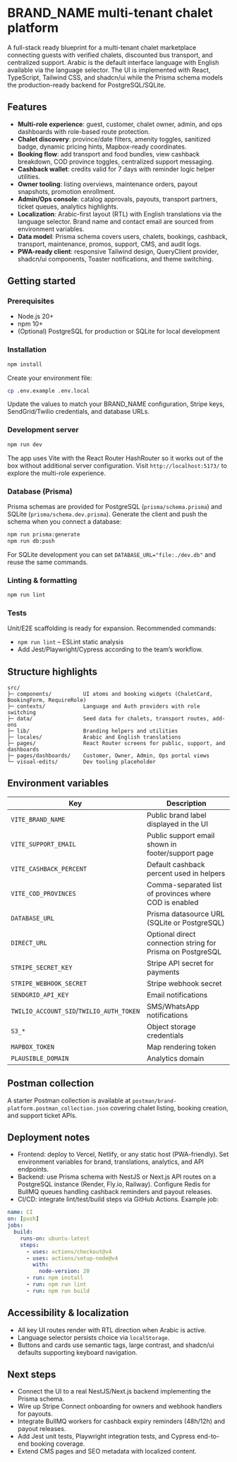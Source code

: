 # BRAND_NAME multi-tenant chalet platform

A full-stack ready blueprint for a multi-tenant chalet marketplace connecting guests with verified chalets, discounted bus transport, and centralized support. Arabic is the default interface language with English available via the language selector. The UI is implemented with React, TypeScript, Tailwind CSS, and shadcn/ui while the Prisma schema models the production-ready backend for PostgreSQL/SQLite.

## Features

- **Multi-role experience**: guest, customer, chalet owner, admin, and ops dashboards with role-based route protection.
- **Chalet discovery**: province/date filters, amenity toggles, sanitized badge, dynamic pricing hints, Mapbox-ready coordinates.
- **Booking flow**: add transport and food bundles, view cashback breakdown, COD province toggles, centralized support messaging.
- **Cashback wallet**: credits valid for 7 days with reminder logic helper utilities.
- **Owner tooling**: listing overviews, maintenance orders, payout snapshots, promotion enrollment.
- **Admin/Ops console**: catalog approvals, payouts, transport partners, ticket queues, analytics highlights.
- **Localization**: Arabic-first layout (RTL) with English translations via the language selector. Brand name and contact email are sourced from environment variables.
- **Data model**: Prisma schema covers users, chalets, bookings, cashback, transport, maintenance, promos, support, CMS, and audit logs.
- **PWA-ready client**: responsive Tailwind design, QueryClient provider, shadcn/ui components, Toaster notifications, and theme switching.

## Getting started

### Prerequisites

- Node.js 20+
- npm 10+
- (Optional) PostgreSQL for production or SQLite for local development

### Installation

```bash
npm install
```

Create your environment file:

```bash
cp .env.example .env.local
```

Update the values to match your BRAND_NAME configuration, Stripe keys, SendGrid/Twilio credentials, and database URLs.

### Development server

```bash
npm run dev
```

The app uses Vite with the React Router HashRouter so it works out of the box without additional server configuration. Visit `http://localhost:5173/` to explore the multi-role experience.

### Database (Prisma)

Prisma schemas are provided for PostgreSQL (`prisma/schema.prisma`) and SQLite (`prisma/schema.dev.prisma`). Generate the client and push the schema when you connect a database:

```bash
npm run prisma:generate
npm run db:push
```

For SQLite development you can set `DATABASE_URL="file:./dev.db"` and reuse the same commands.

### Linting & formatting

```bash
npm run lint
```

### Tests

Unit/E2E scaffolding is ready for expansion. Recommended commands:

- `npm run lint` – ESLint static analysis
- Add Jest/Playwright/Cypress according to the team’s workflow.

## Structure highlights

```
src/
├─ components/          UI atoms and booking widgets (ChaletCard, BookingForm, RequireRole)
├─ contexts/            Language and Auth providers with role switching
├─ data/                Seed data for chalets, transport routes, add-ons
├─ lib/                 Branding helpers and utilities
├─ locales/             Arabic and English translations
├─ pages/               React Router screens for public, support, and dashboards
├─ pages/dashboards/    Customer, Owner, Admin, Ops portal views
└─ visual-edits/        Dev tooling placeholder
```

## Environment variables

| Key | Description |
| --- | --- |
| `VITE_BRAND_NAME` | Public brand label displayed in the UI |
| `VITE_SUPPORT_EMAIL` | Public support email shown in footer/support page |
| `VITE_CASHBACK_PERCENT` | Default cashback percent used in helpers |
| `VITE_COD_PROVINCES` | Comma-separated list of provinces where COD is enabled |
| `DATABASE_URL` | Prisma datasource URL (SQLite or PostgreSQL) |
| `DIRECT_URL` | Optional direct connection string for Prisma on PostgreSQL |
| `STRIPE_SECRET_KEY` | Stripe API secret for payments |
| `STRIPE_WEBHOOK_SECRET` | Stripe webhook secret |
| `SENDGRID_API_KEY` | Email notifications |
| `TWILIO_ACCOUNT_SID`/`TWILIO_AUTH_TOKEN` | SMS/WhatsApp notifications |
| `S3_*` | Object storage credentials |
| `MAPBOX_TOKEN` | Map rendering token |
| `PLAUSIBLE_DOMAIN` | Analytics domain |

## Postman collection

A starter Postman collection is available at `postman/brand-platform.postman_collection.json` covering chalet listing, booking creation, and support ticket APIs.

## Deployment notes

- Frontend: deploy to Vercel, Netlify, or any static host (PWA-friendly). Set environment variables for brand, translations, analytics, and API endpoints.
- Backend: use Prisma schema with NestJS or Next.js API routes on a PostgreSQL instance (Render, Fly.io, Railway). Configure Redis for BullMQ queues handling cashback reminders and payout releases.
- CI/CD: integrate lint/test/build steps via GitHub Actions. Example job:

```yaml
name: CI
on: [push]
jobs:
  build:
    runs-on: ubuntu-latest
    steps:
      - uses: actions/checkout@v4
      - uses: actions/setup-node@v4
        with:
          node-version: 20
      - run: npm install
      - run: npm run lint
      - run: npm run build
```

## Accessibility & localization

- All key UI routes render with RTL direction when Arabic is active.
- Language selector persists choice via `localStorage`.
- Buttons and cards use semantic tags, large contrast, and shadcn/ui defaults supporting keyboard navigation.

## Next steps

- Connect the UI to a real NestJS/Next.js backend implementing the Prisma schema.
- Wire up Stripe Connect onboarding for owners and webhook handlers for payouts.
- Integrate BullMQ workers for cashback expiry reminders (48h/12h) and payout releases.
- Add Jest unit tests, Playwright integration tests, and Cypress end-to-end booking coverage.
- Extend CMS pages and SEO metadata with localized content.
